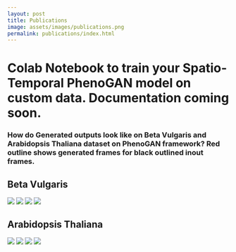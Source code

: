 ```yaml
---
layout: post
title: Publications
image: assets/images/publications.png
permalink: publications/index.html
---
```


# Colab Notebook to train your Spatio-Temporal PhenoGAN model on custom data. Documentation coming soon.

<script src="https://gist.github.com/dhruvsheth-ai/22ef9f8955bc701cb39841105898e877.js"></script>


### How do Generated outputs look like on Beta Vulgaris and Arabidopsis Thaliana dataset on PhenoGAN framework? Red outline shows generated frames for black outlined inout frames.

## Beta Vulgaris
<p float="left">
  <img src="https://user-images.githubusercontent.com/99654398/153904107-5f7c64f6-4a07-49ad-88f1-053b58296cd9.gif" />
  <img src="https://user-images.githubusercontent.com/99654398/153904219-c00881bb-42a0-4a8b-a69a-0cf2026a2ff3.gif" /> 
  <img src="https://user-images.githubusercontent.com/99654398/153904328-87cf595e-642a-4da4-bf76-e77f43ff9601.gif" />
  <img src="https://user-images.githubusercontent.com/99654398/153904438-f1a6c0b2-93be-4d68-87e2-c7abc8850700.gif" />
</p>

## Arabidopsis Thaliana
<p float="left">
  <img src="https://user-images.githubusercontent.com/99654398/153904686-990fb451-ca0c-4ab9-a5bd-edfede414467.gif" />
  <img src="https://user-images.githubusercontent.com/99654398/153904753-81227421-a387-4584-89d1-b10c5c3a3980.gif" /> 
  <img src="https://user-images.githubusercontent.com/99654398/153904872-a6e0c091-0848-4c6e-8ad5-b8ad8dc24eaf.gif" />
  <img src="https://user-images.githubusercontent.com/99654398/153904912-469a6595-2be5-4818-9d9e-dcaef0bb56dc.gif" />
</p>
